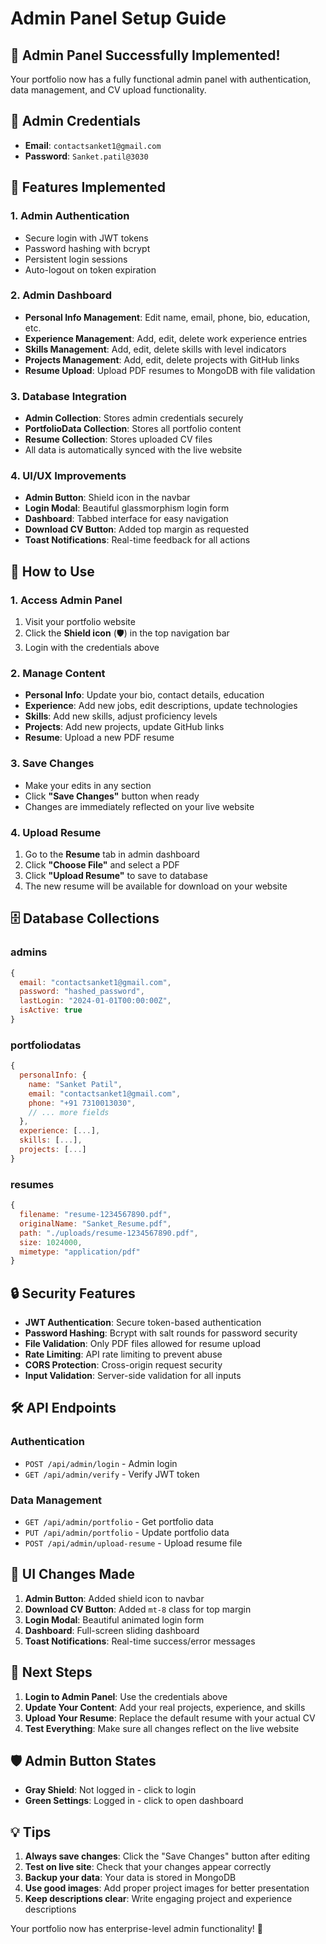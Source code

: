 # Admin Panel Setup Guide

## 🎉 Admin Panel Successfully Implemented!

Your portfolio now has a fully functional admin panel with authentication, data management, and CV upload functionality.

## 🔐 Admin Credentials

- **Email**: `contactsanket1@gmail.com`
- **Password**: `Sanket.patil@3030`

## 🚀 Features Implemented

### 1. **Admin Authentication**
- Secure login with JWT tokens
- Password hashing with bcrypt
- Persistent login sessions
- Auto-logout on token expiration

### 2. **Admin Dashboard**
- **Personal Info Management**: Edit name, email, phone, bio, education, etc.
- **Experience Management**: Add, edit, delete work experience entries
- **Skills Management**: Add, edit, delete skills with level indicators
- **Projects Management**: Add, edit, delete projects with GitHub links
- **Resume Upload**: Upload PDF resumes to MongoDB with file validation

### 3. **Database Integration**
- **Admin Collection**: Stores admin credentials securely
- **PortfolioData Collection**: Stores all portfolio content
- **Resume Collection**: Stores uploaded CV files
- All data is automatically synced with the live website

### 4. **UI/UX Improvements**
- **Admin Button**: Shield icon in the navbar
- **Login Modal**: Beautiful glassmorphism login form
- **Dashboard**: Tabbed interface for easy navigation
- **Download CV Button**: Added top margin as requested
- **Toast Notifications**: Real-time feedback for all actions

## 🔧 How to Use

### **1. Access Admin Panel**
1. Visit your portfolio website
2. Click the **Shield icon** (🛡️) in the top navigation bar
3. Login with the credentials above

### **2. Manage Content**
- **Personal Info**: Update your bio, contact details, education
- **Experience**: Add new jobs, edit descriptions, update technologies
- **Skills**: Add new skills, adjust proficiency levels
- **Projects**: Add new projects, update GitHub links
- **Resume**: Upload a new PDF resume

### **3. Save Changes**
- Make your edits in any section
- Click **"Save Changes"** button when ready
- Changes are immediately reflected on your live website

### **4. Upload Resume**
1. Go to the **Resume** tab in admin dashboard
2. Click **"Choose File"** and select a PDF
3. Click **"Upload Resume"** to save to database
4. The new resume will be available for download on your website

## 🗄️ Database Collections

### **admins**
```javascript
{
  email: "contactsanket1@gmail.com",
  password: "hashed_password",
  lastLogin: "2024-01-01T00:00:00Z",
  isActive: true
}
```

### **portfoliodatas**
```javascript
{
  personalInfo: {
    name: "Sanket Patil",
    email: "contactsanket1@gmail.com",
    phone: "+91 7310013030",
    // ... more fields
  },
  experience: [...],
  skills: [...],
  projects: [...]
}
```

### **resumes**
```javascript
{
  filename: "resume-1234567890.pdf",
  originalName: "Sanket_Resume.pdf",
  path: "./uploads/resume-1234567890.pdf",
  size: 1024000,
  mimetype: "application/pdf"
}
```

## 🔒 Security Features

- **JWT Authentication**: Secure token-based authentication
- **Password Hashing**: Bcrypt with salt rounds for password security
- **File Validation**: Only PDF files allowed for resume upload
- **Rate Limiting**: API rate limiting to prevent abuse
- **CORS Protection**: Cross-origin request security
- **Input Validation**: Server-side validation for all inputs

## 🛠️ API Endpoints

### **Authentication**
- `POST /api/admin/login` - Admin login
- `GET /api/admin/verify` - Verify JWT token

### **Data Management**
- `GET /api/admin/portfolio` - Get portfolio data
- `PUT /api/admin/portfolio` - Update portfolio data
- `POST /api/admin/upload-resume` - Upload resume file

## 🎨 UI Changes Made

1. **Admin Button**: Added shield icon to navbar
2. **Download CV Button**: Added `mt-8` class for top margin
3. **Login Modal**: Beautiful animated login form
4. **Dashboard**: Full-screen sliding dashboard
5. **Toast Notifications**: Real-time success/error messages

## 🚀 Next Steps

1. **Login to Admin Panel**: Use the credentials above
2. **Update Your Content**: Add your real projects, experience, and skills
3. **Upload Your Resume**: Replace the default resume with your actual CV
4. **Test Everything**: Make sure all changes reflect on the live website

## 🛡️ Admin Button States

- **Gray Shield**: Not logged in - click to login
- **Green Settings**: Logged in - click to open dashboard

## 💡 Tips

1. **Always save changes**: Click the "Save Changes" button after editing
2. **Test on live site**: Check that your changes appear correctly
3. **Backup your data**: Your data is stored in MongoDB
4. **Use good images**: Add proper project images for better presentation
5. **Keep descriptions clear**: Write engaging project and experience descriptions

Your portfolio now has enterprise-level admin functionality! 🎉
